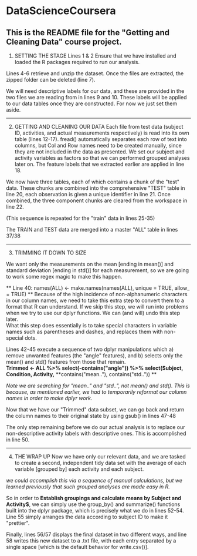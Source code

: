 # DataScienceCoursera

This is the README file for the "Getting and Cleaning Data" course project.
-------------------------------------------------------------------

1) SETTING THE STAGE
Lines 1 & 2 Ensure that we have installed and loaded the R packages required to run our analysis.

Lines 4-6 retrieve and unzip the dataset.  Once the files are extracted, the zipped folder can be deleted (line 7).

We will need descriptive labels for our data, and these are provided in the two files we are reading from in lines 9 and 10.  These labels will be applied to our data tables once they are constructed.  For now we just set them aside.

---------------------------------------------------------
2) GETTING AND CLEANING OUR DATA
Each file from test data (subject ID, activities, and actual measurements respectively) is read into its own table (lines 12-17).  fread() automatically separates each row of text into columns, but Col and Row names need to be created manually, since they are not included in the data as presented.  We set our subject and activity variables as factors so that we can performed grouped analyses later on.  The feature labels that we extracted earlier are applied in line 18.  

We now have three tables, each of which contains a chunk of the "test" data.  These chunks are combined into the comprehensive "TEST" table in line 20, each observation is given a unique identifier in line 21.  Once combined, the three component chunks are cleared from the workspace in line 22. 

(This sequence is repeated for the "train" data in lines 25-35)

The TRAIN and TEST data are merged into a master "ALL" table in lines 37/38

----------------------------------------------------------
3) TRIMMING IT DOWN TO SIZE

We want only the measurements on the mean [ending in mean()] and standard deviation [ending in std()] for each measurement, so we are going to work some regex magic to make this happen.  

** Line 40: names(ALL) <- make.names(names(ALL), unique = TRUE, allow_ = TRUE) **  Because of the high incidence of non-alphanumeric characters in our column names, we need to take this extra step to convert them to a format that R can understand.  If we skip this step, we will run into problems when we try to use our dplyr functions.  We can (and will) undo this step later.  
What this step does essentially is to take special characters in variable names such as parentheses and dashes, and replaces them with non-special dots.  

Lines 42-45 execute a sequence of two dplyr manipulations which a) remove unwanted features (the "angle" features), and b) selects only the mean() and std() features from those that remain.  
**Trimmed <- ALL %>%**
        **select(-contains("angle")) %>%**
        **select(Subject, Condition, Activity,** 
               **contains("mean.."), contains("std..")) **
               
*Note we are searching for "mean.." and "std..", not mean() and std().  This is because, as mentioned earlier, we had to temporarily reformat our column names in order to make dplyr work.*

Now that we have our "Trimmed" data subset, we can go back and return the column names to their original state by using gsub() in lines 47-48

The only step remaining before we do our actual analysis is to replace our non-descriptive activity labels with descriptive ones.  This is accomplished in line 50.

--------------------------------------
4) THE WRAP UP
Now we have only our relevant data, and we are tasked to create a second, independent tidy data set with the average of each variable [grouped by] each activity and each subject.

*we could accomplish this via a sequence of manual calculations, but we learned previously that such grouped analyses are made easy in R.*     

So in order to **Establish groupings and calculate means by Subject and Activity$**, we can simply use the group_by() and summarize() functions built into the dplyr package, which is precisely what we do in lines 52-54.  
Line 55 simply arranges the data according to subject ID to make it "prettier". 

Finally, lines 56/57 displays the final dataset in two different ways, and line 58 writes this new dataset to a .txt file, with each entry separated by a single space [which is the default behavior for write.csv()].  
